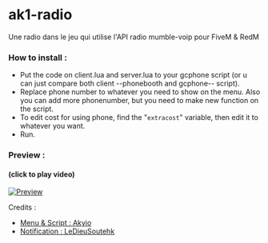 # ak1-radio
Une radio dans le jeu qui utilise l'API radio mumble-voip pour FiveM & RedM

### How to install :

  - Put the code on client.lua and server.lua to your gcphone script (or u can just compare both client --phonebooth and gcphone-- script).
  - Replace phone number to whatever you need to show on the menu. Also you can add more phonenumber, but you need to make new function on the script.
  - To edit cost for using phone, find the "```extracost```" variable, then edit it to whatever you want.
  - Run.
### Preview :
#### (click to play video)

  [![Preview](https://i.imgur.com/1gbw5T4.png)](https://drive.google.com/file/d/1C92HzEu-szj2hyfkeiP_qSc5LnNtfwU9/preview)

Credits :
  - [Menu & Script : Akyio](https://github.com/Akiyo-bot)
  - [Notification : LeDieuSoutehk](https://github.com/LeDieuSoutehk/)
